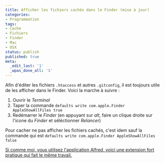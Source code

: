 ```yaml
---
title: Afficher les fichiers cachés dans le Finder (mise à jour)
categories:
- Programmation
tags:
- Cache
- Fichiers
- Finder
- Mac
- OSX
status: publish
published: true
meta:
  _edit_last: '1'
  _wpas_done_all: '1'
---
```

Afin d'éditer les fichiers <code>.htaccess</code> et autres <code>.gitconfig</code>, il est toujours utile de les afficher dans le Finder.
Voici la marche à suivre :
<ol>
	<li>Ouvrir le <em>Terminal</em></li>
	<li>Taper la commande <code>defaults write com.apple.Finder AppleShowAllFiles true</code></li>
	<li>Redémarrer le <em>Finder</em> (en appuyant sur <em>alt</em>, faire un clique droite sur l'icone du <em>Finder</em> et séléctionner <em>Relancer</em>)</li>
</ol>
Pour cacher ne pas afficher les fichiers cachés, c'est idem sauf la commande qui est <code>defaults write com.apple.Finder AppleShowAllFiles false</code>

<ins datetime="2012-01-04">Si comme moi, vous utilisez l'application <a title="L'application Alfred" href="https://www.alfredapp.com/">Alfred</a>, voici <a title="Hidden file extension" href="https://matthojo.co.uk/alfred-hide-show-hidden-file-extentions/">une extension</a> fort pratique qui fait le même travail.</ins>
